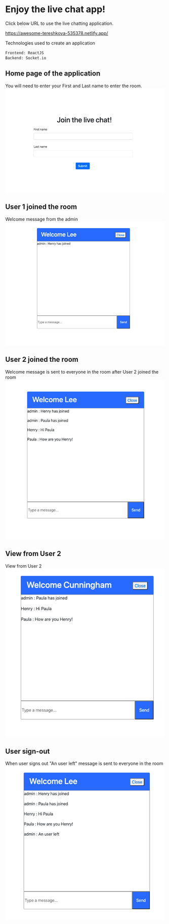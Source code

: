 <h1>Enjoy the live chat app!</h1>

Click below URL to use the live chatting application.

https://awesome-tereshkova-535378.netlify.app/

Technologies used to create an application
```
Frontend: ReactJS
Backend: Socket.io
```
## Home page of the application
You will need to enter your First and Last name to enter the room.
![Image of homepage](https://github.com/henrylee0327/live-chat-app/blob/master/pictures/homepage.png)

## User 1 joined the room
Welcome message from the admin
![Image of homepage](https://github.com/henrylee0327/live-chat-app/blob/master/pictures/user1join.png)

## User 2 joined the room
Welcome message is sent to everyone in the room after User 2 joined the room
![Image of homepage](https://github.com/henrylee0327/live-chat-app/blob/master/pictures/user2join.png)

## View from User 2
View from User 2
![Image of homepage](https://github.com/henrylee0327/live-chat-app/blob/master/pictures/user2view.png)

## User sign-out
When user signs out "An user left" message is sent to everyone in the room
![Image of homepage](https://github.com/henrylee0327/live-chat-app/blob/master/pictures/user2left.png)
